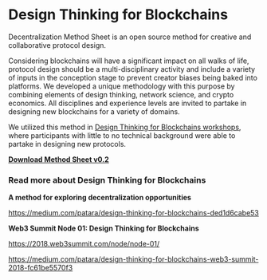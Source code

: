 # Design Thinking for Blockchains

Decentralization Method Sheet is an open source method for creative and collaborative protocol design.

Considering blockchains will have a significant impact on all walks of life, protocol design should be a multi-disciplinary activity and include a variety of inputs in the conception stage to prevent creator biases being baked into platforms. We developed a unique methodology with this purpose by combining elements of design thinking, network science, and crypto economics. All disciplines and experience levels are invited to partake in designing new blockchains for a variety of domains.

We utilized this method in [Design Thinking for Blockchains workshops](http://patara.io/workshop/), where participants with little to no technical background were able to partake in designing new protocols.

**[Download Method Sheet v0.2](https://github.com/DesignThinkingBlockchains/decentralization-method-sheet/raw/master/decentralization-method-sheet.pdf)**

### Read more about Design Thinking for Blockchains

**A method for exploring decentralization opportunities**

https://medium.com/patara/design-thinking-for-blockchains-ded1d6cabe53

**Web3 Summit Node 01: Design Thinking for Blockchains**

https://2018.web3summit.com/node/node-01/

https://medium.com/patara/design-thinking-for-blockchains-web3-summit-2018-fc61be5570f3
